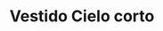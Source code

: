 ---
id: vestido-cielo-corto
title: Vestido Cielo corto 
regularPrice: 59.60
price: 47.68
image: 
- vestido-cielo-corto-1.webp
- vestido-cielo-corto-2.webp
description: Vestido corto con manga bombacha.
material: Poliester 
sizes: 
- S
- M
- L
creationDate: "2025/02/01"
isSale: true
isStock: true
startDate: "2025-03-14"
endDate: "2025-03-23"
---